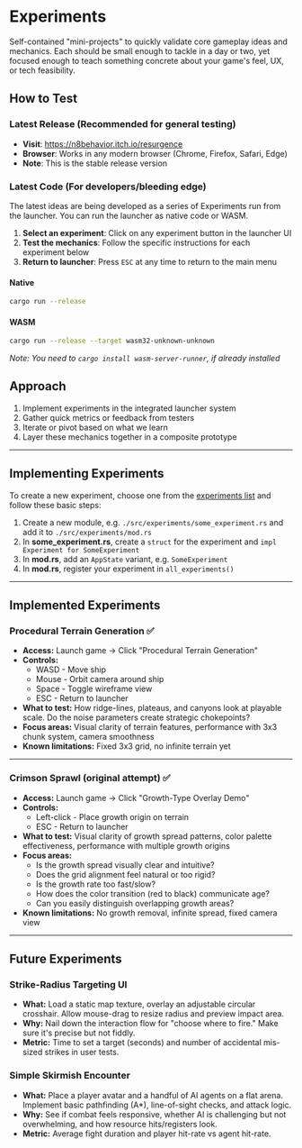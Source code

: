 # Experiments

Self-contained "mini-projects" to quickly validate core gameplay ideas and
mechanics. Each should be small enough to tackle in a day or two, yet focused
enough to teach something concrete about your game's feel, UX, or tech
feasibility.

## How to Test

### Latest Release (Recommended for general testing)

- **Visit**: <https://n8behavior.itch.io/resurgence>
- **Browser**: Works in any modern browser (Chrome, Firefox, Safari, Edge)
- **Note**: This is the stable release version

### Latest Code (For developers/bleeding edge)

The latest ideas are being developed as a series of Experiments run from the
launcher. You can run the launcher as native code or WASM.

1. **Select an experiment**: Click on any experiment button in the launcher UI
1. **Test the mechanics**: Follow the specific instructions for each experiment below
1. **Return to launcher**: Press `ESC` at any time to return to the main menu

#### Native

```bash
cargo run --release
```

#### WASM

```bash
cargo run --release --target wasm32-unknown-unknown
```

_Note: You need to `cargo install wasm-server-runner`, if already installed_

## Approach

1. Implement experiments in the integrated launcher system
2. Gather quick metrics or feedback from testers
3. Iterate or pivot based on what we learn
4. Layer these mechanics together in a composite prototype

---

## Implementing Experiments

To create a new experiment, choose one from the [experiments
list](./experiments.md) and follow these basic steps:

1. Create a new module, e.g. `./src/experiments/some_experiment.rs` and add it
   to `./src/experiments/mod.rs`
1. In **some_experiment.rs**, create a `struct` for the experiment and `impl
Experiment for SomeExperiment`
1. In **mod.rs**, add an `AppState` variant, e.g. `SomeExperiment`
1. In **mod.rs**, register your experiment in `all_experiments()`

---

## Implemented Experiments

### Procedural Terrain Generation ✅

- **Access:** Launch game → Click "Procedural Terrain Generation"
- **Controls:**
  - WASD - Move ship
  - Mouse - Orbit camera around ship
  - Space - Toggle wireframe view
  - ESC - Return to launcher
- **What to test:** How ridge-lines, plateaus, and canyons look at playable
  scale. Do the noise parameters create strategic chokepoints?
- **Focus areas:** Visual clarity of terrain features, performance with 3x3
  chunk system, camera smoothness
- **Known limitations:** Fixed 3x3 grid, no infinite terrain yet

---

### Crimson Sprawl (original attempt) ✅

- **Access:** Launch game → Click "Growth-Type Overlay Demo"
- **Controls:**
  - Left-click - Place growth origin on terrain
  - ESC - Return to launcher
- **What to test:** Visual clarity of growth spread patterns, color palette
  effectiveness, performance with multiple growth origins
- **Focus areas:**
  - Is the growth spread visually clear and intuitive?
  - Does the grid alignment feel natural or too rigid?
  - Is the growth rate too fast/slow?
  - How does the color transition (red to black) communicate age?
  - Can you easily distinguish overlapping growth areas?
- **Known limitations:** No growth removal, infinite spread, fixed camera
  view

---

## Future Experiments

### Strike-Radius Targeting UI

- **What:** Load a static map texture, overlay an adjustable circular
  crosshair. Allow mouse-drag to resize radius and preview impact area.
- **Why:** Nail down the interaction flow for "choose where to fire." Make
  sure it's precise but not fiddly.
- **Metric:** Time to set a target (seconds) and number of accidental
  mis-sized strikes in user tests.

### Simple Skirmish Encounter

- **What:** Place a player avatar and a handful of AI agents on a flat arena.
  Implement basic pathfinding (A\*), line-of-sight checks, and attack logic.
- **Why:** See if combat feels responsive, whether AI is challenging but not
  overwhelming, and how resource hits/registers look.
- **Metric:** Average fight duration and player hit-rate vs agent hit-rate.
